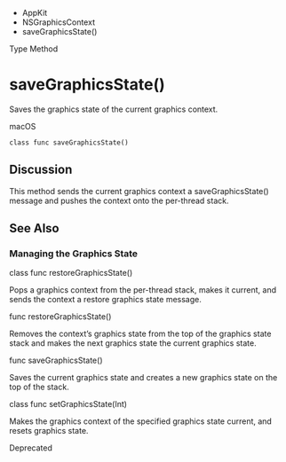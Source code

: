 

- AppKit
- NSGraphicsContext
-  saveGraphicsState() 

Type Method

# saveGraphicsState()

Saves the graphics state of the current graphics context.

macOS

``` source
class func saveGraphicsState()
```

## Discussion

This method sends the current graphics context a saveGraphicsState() message and pushes the context onto the per-thread stack.

## See Also

### Managing the Graphics State

class func restoreGraphicsState()

Pops a graphics context from the per-thread stack, makes it current, and sends the context a restore graphics state message.

func restoreGraphicsState()

Removes the context’s graphics state from the top of the graphics state stack and makes the next graphics state the current graphics state.

func saveGraphicsState()

Saves the current graphics state and creates a new graphics state on the top of the stack.

class func setGraphicsState(Int)

Makes the graphics context of the specified graphics state current, and resets graphics state.

Deprecated

